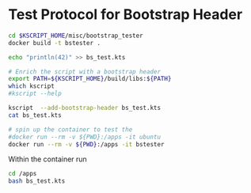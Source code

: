 # Test Protocol for Bootstrap Header

```bash
cd $KSCRIPT_HOME/misc/bootstrap_tester
docker build -t bstester .

echo "println(42)" >> bs_test.kts

# Enrich the script with a bootstrap header
export PATH=${KSCRIPT_HOME}/build/libs:${PATH}
which kscript
#kscript --help

kscript  --add-bootstrap-header bs_test.kts
cat bs_test.kts

# spin up the container to test the 
#docker run --rm -v ${PWD}:/apps -it ubuntu 
docker run --rm -v ${PWD}:/apps -it bstester 
```

Within the container run
```bash
cd /apps
bash bs_test.kts
```
